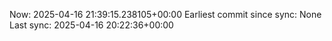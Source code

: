 Now: 2025-04-16 21:39:15.238105+00:00 Earliest commit since sync: None Last sync: 2025-04-16 20:22:36+00:00
